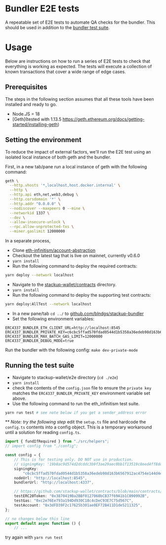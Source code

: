 # Bundler E2E tests

A repeatable set of E2E tests to automate QA checks for the bundler. This should be used in addition to the [bundler test suite](https://github.com/eth-infinitism/bundler-spec-tests).

# Usage

Below are instructions on how to run a series of E2E tests to check that everything is working as expected. The tests will execute a collection of known transactions that cover a wide range of edge cases.

## Prerequisites

The steps in the following section assumes that all these tools have been installed and ready to go.

- Node.JS = 18
- [Geth](tested with 1.13.5 https://geth.ethereum.org/docs/getting-started/installing-geth)

## Setting the environment

To reduce the impact of external factors, we'll run the E2E test using an isolated local instance of both geth and the bundler.

First, in a new tab/pane run a local instance of geth with the following command:

```bash
geth \
  --http.vhosts '*,localhost,host.docker.internal' \
  --http \
  --http.api eth,net,web3,debug \
  --http.corsdomain '*' \
  --http.addr "0.0.0.0" \
  --nodiscover --maxpeers 0 --mine \
  --networkid 1337 \
  --dev \
  --allow-insecure-unlock \
  --rpc.allow-unprotected-txs \
  --miner.gaslimit 12000000
```

In a separate process,
- Clone [eth-infinitism/account-abstraction](https://github.com/eth-infinitism/account-abstraction/)
- Checkout the latest tag that is live on mainnet, currently v0.6.0
- ```yarn install```
- Run the following command to deploy the required contracts:

```bash
yarn deploy --network localhost
```

- Navigate to the [stackup-wallet/contracts](https://github.com/stackup-wallet/contracts) directory.
- ```yarn install```
- Run the following command to deploy the supporting test contracts:

```bash
yarn deploy:AllTest --network localhost
```

- In a new pane/tab `cd ../` to [github.com/blndgs/stackup-bundler](https://github.com/blndgs/stackup-bundler)
- Set the following environment variables:

```
ERC4337_BUNDLER_ETH_CLIENT_URL=http://localhost:8545
ERC4337_BUNDLER_PRIVATE_KEY=c6cbc5ffad570fdad0544d1b5358a36edeb98d163b6567912ac4754e144d4edb
ERC4337_BUNDLER_MAX_BATCH_GAS_LIMIT=12000000
ERC4337_BUNDLER_DEBUG_MODE=true
```

Run the bundler with the following config:
`make dev-private-mode`

## Running the test suite

- Navigate to stackup-wallet/e2e directory (`cd ./e2e`)
- ```yarn install```
- check the contents of the `config.json` file to ensure the `private key` matches the `ERC4337_BUNDLER_PRIVATE_KEY` environment variable set above.
- Use the following command to run the eth_infinitism test suite.

```bash
yarn run test # see note below if you get a sender_address error
```

** _Note: try the following step_
edit the `setup.ts` file and hardcode the `config.ts` contents into a config object. This is a temporary workaround until a solution for reading `config.ts`.

```typescript
import { fundIfRequired } from "./src/helpers";
// import config from "./config";

const config = {
    // This is for testing only. DO NOT use in production.
    // signingKey: '19b8ac9d574d2dcddc3b9f3ae29aec0bb1f13519c8eed4ff8ddcee642076d689',
    signingKey:
        "c6cbc5ffad570fdad0544d1b5358a36edeb98d163b6567912ac4754e144d4edb",
    nodeUrl: "http://localhost:8545",
    bundlerUrl: "http://localhost:4337",

    // https://github.com/stackup-wallet/contracts/blob/main/contracts/test
    testERC20Token: "0x3870419Ba2BBf0127060bCB37f69A1b1C090992B",
    testGas: "0xc2e76Ee793a194Dd930C18c4cDeC93E7C75d567C",
    testAccount: "0x3dFD39F2c17625b301ae0EF72B411D1de5211325",
};

// no changes below this line
export default async function () {
    // ...
```

try again with `yarn run test`
